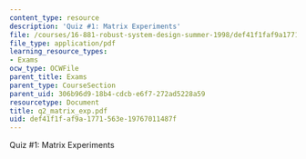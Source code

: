```yaml
---
content_type: resource
description: 'Quiz #1: Matrix Experiments'
file: /courses/16-881-robust-system-design-summer-1998/def41f1faf9a1771563e19767011487f_q2_matrix_exp.pdf
file_type: application/pdf
learning_resource_types:
- Exams
ocw_type: OCWFile
parent_title: Exams
parent_type: CourseSection
parent_uid: 306b96d9-18b4-cdcb-e6f7-272ad5228a59
resourcetype: Document
title: q2_matrix_exp.pdf
uid: def41f1f-af9a-1771-563e-19767011487f
---
```

Quiz #1: Matrix Experiments


